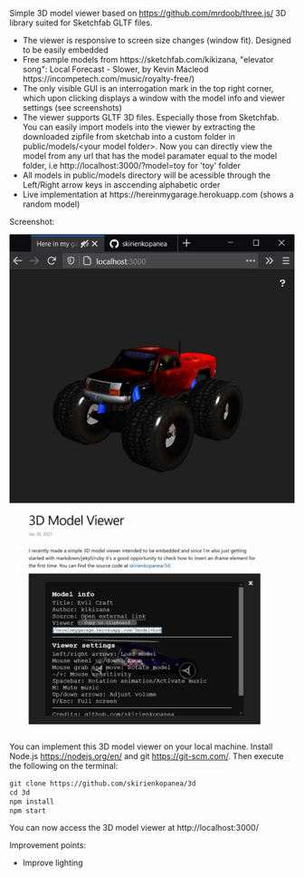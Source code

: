 Simple 3D model viewer based on https://github.com/mrdoob/three.js/ 3D library suited for Sketchfab GLTF files.
<ul>
  <li>The viewer is responsive to screen size changes (window fit). Designed to be easily embedded</li>
  <li>Free sample models from https://sketchfab.com/kikizana, "elevator song": Local Forecast - Slower, by Kevin Macleod https://incompetech.com/music/royalty-free/)</li>
  <li>The only visible GUI is an interrogation mark in the top right corner, which upon clicking displays a window with the model info and viewer settings (see screenshots)</li>
    <li>The viewer supports GLTF 3D files. Especially those from Sketchfab. You can easily import models into the viewer by extracting the downloaded zipfile from sketchab into a custom folder in public/models/&lt;your model folder&gt;. Now you can directly view the model from any url that has the model paramater equal to the model folder, i.e http://localhost:3000/?model=toy for 'toy' folder</li>
    <li>All models in public/models directory will be acessible through the Left/Right arrow keys in asccending alphabetic order</li>
  <li>Live implementation at https://hereinmygarage.herokuapp.com (shows a random model)
</ul>
Screenshot:

![Preview](screenshot0.jpg)
![Preview](screenshot1.jpg)

You can implement this 3D model viewer on your local machine. Install Node.js https://nodejs.org/en/ and git https://git-scm.com/. Then execute the following on the terminal:

```console
git clone https://github.com/skirienkopanea/3d
cd 3d
npm install
npm start
```

You can now access the 3D model viewer at http://localhost:3000/

Improvement points:
<ul>
  <li>Improve lighting</li>
</ul>
